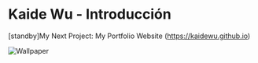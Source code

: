 # Kaide Wu - Introducción
[standby]My Next Project: My Portfolio Website (https://kaidewu.github.io)

![Wallpaper](wallpaper/wallpaperGalaxy.gif)
